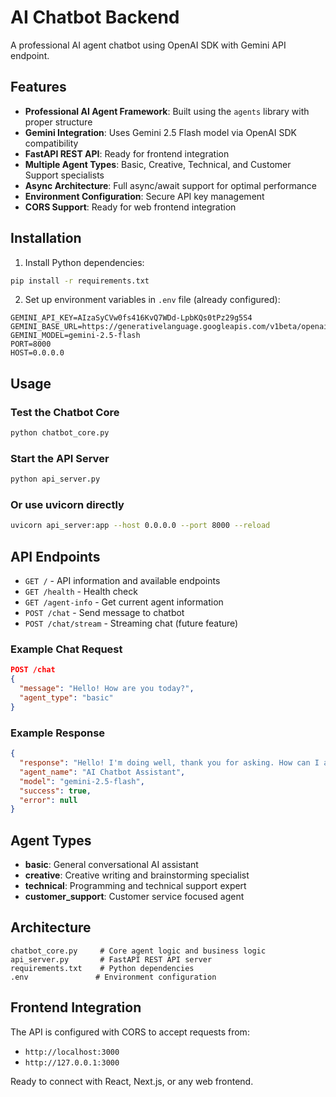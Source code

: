# AI Chatbot Backend

A professional AI agent chatbot using OpenAI SDK with Gemini API endpoint.

## Features

- **Professional AI Agent Framework**: Built using the `agents` library with proper structure
- **Gemini Integration**: Uses Gemini 2.5 Flash model via OpenAI SDK compatibility
- **FastAPI REST API**: Ready for frontend integration
- **Multiple Agent Types**: Basic, Creative, Technical, and Customer Support specialists
- **Async Architecture**: Full async/await support for optimal performance
- **Environment Configuration**: Secure API key management
- **CORS Support**: Ready for web frontend integration

## Installation

1. Install Python dependencies:
```bash
pip install -r requirements.txt
```

2. Set up environment variables in `.env` file (already configured):
```
GEMINI_API_KEY=AIzaSyCVw0fs416KvQ7WDd-LpbKQs0tPz29g5S4
GEMINI_BASE_URL=https://generativelanguage.googleapis.com/v1beta/openai/
GEMINI_MODEL=gemini-2.5-flash
PORT=8000
HOST=0.0.0.0
```

## Usage

### Test the Chatbot Core
```bash
python chatbot_core.py
```

### Start the API Server
```bash
python api_server.py
```

### Or use uvicorn directly
```bash
uvicorn api_server:app --host 0.0.0.0 --port 8000 --reload
```

## API Endpoints

- `GET /` - API information and available endpoints
- `GET /health` - Health check
- `GET /agent-info` - Get current agent information
- `POST /chat` - Send message to chatbot
- `POST /chat/stream` - Streaming chat (future feature)

### Example Chat Request
```json
POST /chat
{
  "message": "Hello! How are you today?",
  "agent_type": "basic"
}
```

### Example Response
```json
{
  "response": "Hello! I'm doing well, thank you for asking. How can I assist you today?",
  "agent_name": "AI Chatbot Assistant", 
  "model": "gemini-2.5-flash",
  "success": true,
  "error": null
}
```

## Agent Types

- **basic**: General conversational AI assistant
- **creative**: Creative writing and brainstorming specialist
- **technical**: Programming and technical support expert
- **customer_support**: Customer service focused agent

## Architecture

```
chatbot_core.py     # Core agent logic and business logic
api_server.py       # FastAPI REST API server
requirements.txt    # Python dependencies
.env               # Environment configuration
```

## Frontend Integration

The API is configured with CORS to accept requests from:
- `http://localhost:3000` 
- `http://127.0.0.1:3000`

Ready to connect with React, Next.js, or any web frontend.